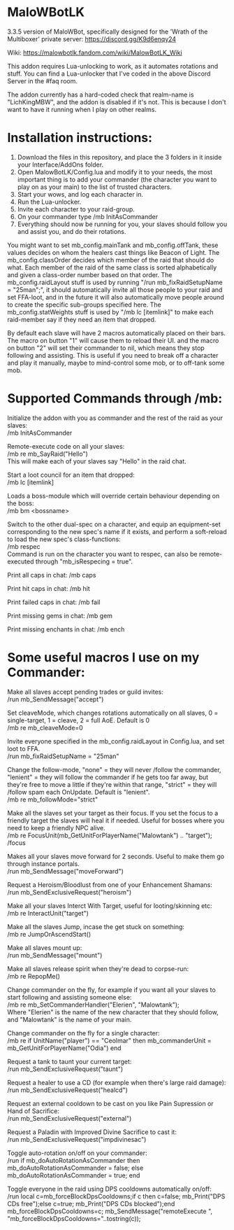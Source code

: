 # MaloWBotLK
3.3.5 version of MaloWBot, specifically designed for the 'Wrath of the Multiboxer' private server: https://discord.gg/K9d6enqy24

Wiki: https://malowbotlk.fandom.com/wiki/MalowBotLK_Wiki

This addon requires Lua-unlocking to work, as it automates rotations and stuff. You can find a Lua-unlocker that I've coded in the above Discord Server in the #faq room.

The addon currently has a hard-coded check that realm-name is "LichKingMBW", and the addon is disabled if it's not. This is because I don't want to have it running when I play on other realms. 

# Installation instructions:
1. Download the files in this repository, and place the 3 folders in it inside your Interface/AddOns folder. 
2. Open MalowBotLK/Config.lua and modify it to your needs, the most important thing is to add your commander (the character you want to play on as your main) to the list of trusted characters.
3. Start your wows, and log each character in.
4. Run the Lua-unlocker.
5. Invite each character to your raid-group.
6. On your commander type /mb InitAsCommander
7. Everything should now be running for you, your slaves should follow you and assist you, and do their rotations.

You might want to set mb_config.mainTank and mb_config.offTank, these values decides on whom the healers cast things like Beacon of Light. The mb_config.classOrder decides which member of the raid that should do what. Each member of the raid of the same class is sorted alphabetically and given a class-order number based on that order. The mb_config.raidLayout stuff is used by running "/run mb_fixRaidSetupName = "25man";", it should automatically invite all those people to your raid and set FFA-loot, and in the future it will also automatically move people around to create the specific sub-groups specified here. The mb_config.statWeights stuff is used by "/mb lc [itemlink]" to make each raid-member say if they need an item that dropped.

By default each slave will have 2 macros automatically placed on their bars. The macro on button "1" will cause them to reload their UI. and the macro on button "2" will set their commander to nil, which means they stop following and assisting. This is useful if you need to break off a character and play it manually, maybe to mind-control some mob, or to off-tank some mob.
  
# Supported Commands through /mb:
Initialize the addon with you as commander and the rest of the raid as your slaves:  
/mb InitAsCommander

Remote-execute code on all your slaves:  
/mb re mb_SayRaid("Hello")  
This will make each of your slaves say "Hello" in the raid chat.

Start a loot council for an item that dropped:  
/mb lc [itemlink]

Loads a boss-module which will override certain behaviour depending on the boss:  
/mb bm \<bossname\>

Switch to the other dual-spec on a character, and equip an equipment-set corresponding to the new spec's name if it exists, and perform a soft-reload to load the new spec's class-functions:  
/mb respec  
Command is run on the character you want to respec, can also be remote-executed through "mb_isRespecing = true".  

Print all caps in chat:
/mb caps

Print hit caps in chat:
/mb hit

Print failed caps in chat:
/mb fail

Print missing gems in chat:
/mb gem

Print missing enchants in chat:
/mb ench

# Some useful macros I use on my Commander:
Make all slaves accept pending trades or guild invites:  
/run mb_SendMessage("accept")

Set cleaveMode, which changes rotations automatically on all slaves, 0 = single-target, 1 = cleave, 2 = full AoE. Default is 0  
/mb re mb_cleaveMode=0

Invite everyone specified in the mb_config.raidLayout in Config.lua, and set loot to FFA.  
/run mb_fixRaidSetupName = "25man"

Change the follow-mode, "none" = they will never /follow the commander, "lenient" = they will follow the commander if he gets too far away, but they're free to move a little if they're within that range, "strict" = they will /follow spam each OnUpdate. Default is "lenient".  
/mb re mb_followMode="strict"

Make all the slaves set your target as their focus. If you set the focus to a friendly target the slaves will heal it if needed. Useful for bosses where you need to keep a friendly NPC alive.  
/mb re FocusUnit(mb_GetUnitForPlayerName("Malowtank") .. "target");  
/focus

Makes all your slaves move forward for 2 seconds. Useful to make them go through instance portals.  
/run mb_SendMessage("moveForward")

Request a Heroism/Bloodlust from one of your Enhancement Shamans:  
/run mb_SendExclusiveRequest("heroism")

Make all your slaves Interct With Target, useful for looting/skinning etc:  
/mb re InteractUnit("target")

Make all the slaves Jump, incase the get stuck on something:  
/mb re JumpOrAscendStart()

Make all slaves mount up:  
/run mb_SendMessage("mount")

Make all slaves release spirit when they're dead to corpse-run:  
/mb re RepopMe()

Change commander on the fly, for example if you want all your slaves to start following and assisting someone else:  
/mb re mb_SetCommanderHandler("Elerien", "Malowtank");  
Where "Elerien" is the name of the new character that they should follow, and "Malowtank" is the name of your main.

Change commander on the fly for a single character:  
/mb re if UnitName("player") == "Ceolmar" then mb_commanderUnit = mb_GetUnitForPlayerName("Odia") end

Request a tank to taunt your current target:  
/run mb_SendExclusiveRequest("taunt")

Request a healer to use a CD (for example when there's large raid damage):  
/run mb_SendExclusiveRequest("healcd")

Request an external cooldown to be cast on you like Pain Supression or Hand of Sacrifice:  
/run mb_SendExclusiveRequest("external")

Request a Paladin with Improved Divine Sacrifice to cast it:  
/run mb_SendExclusiveRequest("impdivinesac")

Toggle auto-rotation on/off on your commander:  
/run if mb_doAutoRotationAsCommander then mb_doAutoRotationAsCommander = false; else mb_doAutoRotationAsCommander = true; end

Toggle everyone in the raid using DPS cooldowns automatically on/off:  
/run local c=mb_forceBlockDpsCooldowns;if c then c=false; mb_Print("DPS CDs free");else c=true; mb_Print("DPS CDs blocked");end mb_forceBlockDpsCooldowns=c; mb_SendMessage("remoteExecute ", "mb_forceBlockDpsCooldowns="..tostring(c));


